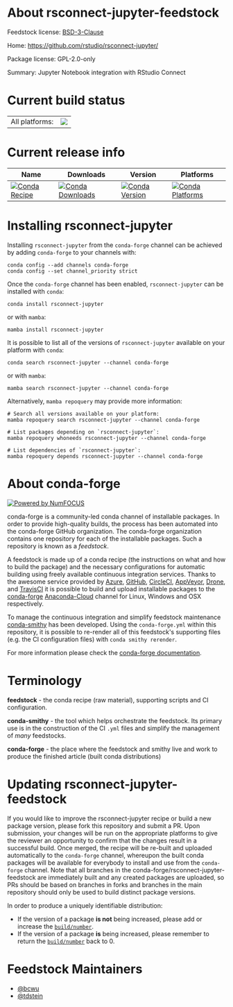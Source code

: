 About rsconnect-jupyter-feedstock
=================================

Feedstock license: [BSD-3-Clause](https://github.com/conda-forge/rsconnect-jupyter-feedstock/blob/main/LICENSE.txt)

Home: https://github.com/rstudio/rsconnect-jupyter/

Package license: GPL-2.0-only

Summary: Jupyter Notebook integration with RStudio Connect

Current build status
====================


<table><tr><td>All platforms:</td>
    <td>
      <a href="https://dev.azure.com/conda-forge/feedstock-builds/_build/latest?definitionId=13825&branchName=main">
        <img src="https://dev.azure.com/conda-forge/feedstock-builds/_apis/build/status/rsconnect-jupyter-feedstock?branchName=main">
      </a>
    </td>
  </tr>
</table>

Current release info
====================

| Name | Downloads | Version | Platforms |
| --- | --- | --- | --- |
| [![Conda Recipe](https://img.shields.io/badge/recipe-rsconnect--jupyter-green.svg)](https://anaconda.org/conda-forge/rsconnect-jupyter) | [![Conda Downloads](https://img.shields.io/conda/dn/conda-forge/rsconnect-jupyter.svg)](https://anaconda.org/conda-forge/rsconnect-jupyter) | [![Conda Version](https://img.shields.io/conda/vn/conda-forge/rsconnect-jupyter.svg)](https://anaconda.org/conda-forge/rsconnect-jupyter) | [![Conda Platforms](https://img.shields.io/conda/pn/conda-forge/rsconnect-jupyter.svg)](https://anaconda.org/conda-forge/rsconnect-jupyter) |

Installing rsconnect-jupyter
============================

Installing `rsconnect-jupyter` from the `conda-forge` channel can be achieved by adding `conda-forge` to your channels with:

```
conda config --add channels conda-forge
conda config --set channel_priority strict
```

Once the `conda-forge` channel has been enabled, `rsconnect-jupyter` can be installed with `conda`:

```
conda install rsconnect-jupyter
```

or with `mamba`:

```
mamba install rsconnect-jupyter
```

It is possible to list all of the versions of `rsconnect-jupyter` available on your platform with `conda`:

```
conda search rsconnect-jupyter --channel conda-forge
```

or with `mamba`:

```
mamba search rsconnect-jupyter --channel conda-forge
```

Alternatively, `mamba repoquery` may provide more information:

```
# Search all versions available on your platform:
mamba repoquery search rsconnect-jupyter --channel conda-forge

# List packages depending on `rsconnect-jupyter`:
mamba repoquery whoneeds rsconnect-jupyter --channel conda-forge

# List dependencies of `rsconnect-jupyter`:
mamba repoquery depends rsconnect-jupyter --channel conda-forge
```


About conda-forge
=================

[![Powered by
NumFOCUS](https://img.shields.io/badge/powered%20by-NumFOCUS-orange.svg?style=flat&colorA=E1523D&colorB=007D8A)](https://numfocus.org)

conda-forge is a community-led conda channel of installable packages.
In order to provide high-quality builds, the process has been automated into the
conda-forge GitHub organization. The conda-forge organization contains one repository
for each of the installable packages. Such a repository is known as a *feedstock*.

A feedstock is made up of a conda recipe (the instructions on what and how to build
the package) and the necessary configurations for automatic building using freely
available continuous integration services. Thanks to the awesome service provided by
[Azure](https://azure.microsoft.com/en-us/services/devops/), [GitHub](https://github.com/),
[CircleCI](https://circleci.com/), [AppVeyor](https://www.appveyor.com/),
[Drone](https://cloud.drone.io/welcome), and [TravisCI](https://travis-ci.com/)
it is possible to build and upload installable packages to the
[conda-forge](https://anaconda.org/conda-forge) [Anaconda-Cloud](https://anaconda.org/)
channel for Linux, Windows and OSX respectively.

To manage the continuous integration and simplify feedstock maintenance
[conda-smithy](https://github.com/conda-forge/conda-smithy) has been developed.
Using the ``conda-forge.yml`` within this repository, it is possible to re-render all of
this feedstock's supporting files (e.g. the CI configuration files) with ``conda smithy rerender``.

For more information please check the [conda-forge documentation](https://conda-forge.org/docs/).

Terminology
===========

**feedstock** - the conda recipe (raw material), supporting scripts and CI configuration.

**conda-smithy** - the tool which helps orchestrate the feedstock.
                   Its primary use is in the construction of the CI ``.yml`` files
                   and simplify the management of *many* feedstocks.

**conda-forge** - the place where the feedstock and smithy live and work to
                  produce the finished article (built conda distributions)


Updating rsconnect-jupyter-feedstock
====================================

If you would like to improve the rsconnect-jupyter recipe or build a new
package version, please fork this repository and submit a PR. Upon submission,
your changes will be run on the appropriate platforms to give the reviewer an
opportunity to confirm that the changes result in a successful build. Once
merged, the recipe will be re-built and uploaded automatically to the
`conda-forge` channel, whereupon the built conda packages will be available for
everybody to install and use from the `conda-forge` channel.
Note that all branches in the conda-forge/rsconnect-jupyter-feedstock are
immediately built and any created packages are uploaded, so PRs should be based
on branches in forks and branches in the main repository should only be used to
build distinct package versions.

In order to produce a uniquely identifiable distribution:
 * If the version of a package **is not** being increased, please add or increase
   the [``build/number``](https://docs.conda.io/projects/conda-build/en/latest/resources/define-metadata.html#build-number-and-string).
 * If the version of a package **is** being increased, please remember to return
   the [``build/number``](https://docs.conda.io/projects/conda-build/en/latest/resources/define-metadata.html#build-number-and-string)
   back to 0.

Feedstock Maintainers
=====================

* [@bcwu](https://github.com/bcwu/)
* [@tdstein](https://github.com/tdstein/)

